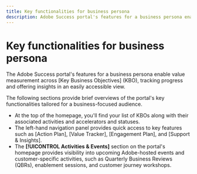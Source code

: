 ```yaml
---
title: Key functionalities for business persona
description: Adobe Success portal's features for a business persona enable value measurement across key business objectives, tracking progress and offering insights in an easily accessible view.
---
```


# Key functionalities for business persona

The Adobe Success portal's features for a business persona enable value measurement across [Key Business Objectives] (KBO), tracking progress and offering insights in an easily accessible view. 

The following sections provide brief overviews of the portal's key functionalities tailored for a business-focused audience.

* At the top of the homepage, you'll find your list of KBOs along with their associated activities and accelerators and statuses.
* The left-hand navigation panel provides quick access to key features such as [Action Plan], [Value Tracker], [Engagement Plan], and [Support & Insights].
* The **[!UICONTROL Activities & Events]** section on the portal's homepage provides visibility into upcoming Adobe-hosted events and customer-specific activities, such as Quarterly Business Reviews (QBRs), enablement sessions, and customer journey workshops. 
